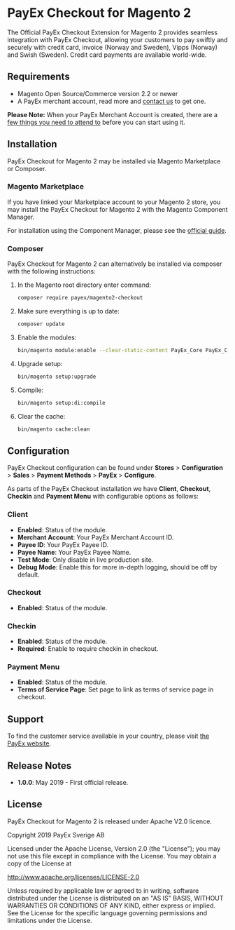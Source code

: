 # PayEx Checkout for Magento 2

The Official PayEx Checkout Extension for Magento 2 provides seamless
integration with PayEx Checkout, allowing your customers to pay swiftly
and securely with credit card, invoice (Norway and Sweden), Vipps (Norway)
and Swish (Sweden). Credit card payments are available world-wide.

## Requirements

* Magento Open Source/Commerce version 2.2 or newer
* A PayEx merchant account, read more and [contact us][contact] to get one.

**Please Note:** When your PayEx Merchant Account is created, there are a
[few things you need to attend to][admin] before you can start using it.

## Installation

PayEx Checkout for Magento 2 may be installed via Magento Marketplace or
Composer.

### Magento Marketplace

If you have linked your Marketplace account to your Magento 2 store, you may
install the PayEx Checkout for Magento 2 with the Magento Component Manager.

For installation using the Component Manager, please see the
[official guide][cmpmgr].

### Composer

PayEx Checkout for Magento 2 can alternatively be installed via composer with
the following instructions:

1. In the Magento root directory enter command:

    ```sh
    composer require payex/magento2-checkout
    ```

2. Make sure everything is up to date:

    ```sh
    composer update
    ```

3. Enable the modules:

    ```sh
    bin/magento module:enable --clear-static-content PayEx_Core PayEx_Client PayEx_Checkin PayEx_PaymentMenu PayEx_Checkout
    ```

4. Upgrade setup:

    ```sh
    bin/magento setup:upgrade
    ```

5. Compile:

    ```sh
    bin/magento setup:di:compile
    ```

6. Clear the cache:

    ```sh
    bin/magento cache:clean
    ```

## Configuration

PayEx Checkout configuration can be found under **Stores** >
**Configuration** > **Sales** > **Payment Methods** > **PayEx** >
**Configure**.

As parts of the PayEx Checkout installation we have **Client**, **Checkout**, **Checkin** and **Payment Menu**
with configurable options as follows:

### Client

* **Enabled**: Status of the module.
* **Merchant Account**: Your PayEx Merchant Account ID.
* **Payee ID**: Your PayEx Payee ID.
* **Payee Name**: Your PayEx Payee Name.
* **Test Mode**: Only disable in live production site.
* **Debug Mode**: Enable this for more in-depth logging, should be off by default.

### Checkout

* **Enabled**: Status of the module.

### Checkin

* **Enabled**: Status of the module.
* **Required**: Enable to require checkin in checkout.

### Payment Menu

* **Enabled**: Status of the module.
* **Terms of Service Page**: Set page to link as terms of service page in checkout.

## Support

To find the customer service available in your country, please visit
[the PayEx website][support].

## Release Notes

* **1.0.0**: May 2019 - First official release.

## License

PayEx Checkout for Magento 2 is released under Apache V2.0 licence.

Copyright 2019 PayEx Sverige AB

Licensed under the Apache License, Version 2.0 (the "License");
you may not use this file except in compliance with the License.
You may obtain a copy of the License at

http://www.apache.org/licenses/LICENSE-2.0

Unless required by applicable law or agreed to in writing, software
distributed under the License is distributed on an "AS IS" BASIS,
WITHOUT WARRANTIES OR CONDITIONS OF ANY KIND, either express or implied.
See the License for the specific language governing permissions and
limitations under the License.

  [contact]:  https://payex.se/tjanster/payex-checkout/
  [admin]:    https://developer.payex.com/xwiki/wiki/developer/view/Main/ecommerce/resources/admin/
  [cmpmgr]:   http://docs.magento.com/marketplace/user_guide/quick-tour/install-extension.html
  [support]:  https://payex.com/customer-service/